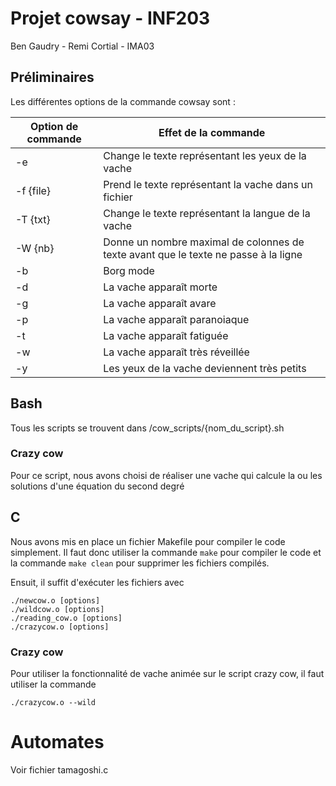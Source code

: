 # Projet cowsay - INF203
Ben Gaudry - Remi Cortial - IMA03


## Préliminaires

Les différentes options de la commande cowsay sont : 

| Option de commande | Effet de la commande                                                                |
|--------------------|-------------------------------------------------------------------------------------|
| -e <txt>           | Change le texte représentant les yeux de la vache                                   |
| -f {file}          | Prend le texte représentant la vache dans un fichier                                |
| -T {txt}           | Change le texte représentant la langue de la vache                                  |
| -W {nb}            | Donne un nombre maximal de colonnes de texte avant que le texte ne passe à la ligne |
| -b                 | Borg mode                                                                           |
| -d                 | La vache apparaît morte                                                             |
| -g                 | La vache apparaît avare                                                             |
| -p                 | La vache apparaît paranoiaque                                                       |
| -t                 | La vache apparaît fatiguée                                                          |
| -w                 | La vache apparaît très réveillée                                                    |
| -y                 | Les yeux de la vache deviennent très petits                                         |

## Bash
Tous les scripts se trouvent dans /cow_scripts/{nom_du_script}.sh

### Crazy cow
Pour ce script, nous avons choisi de réaliser une vache qui calcule la ou les solutions d'une équation du second degré


## C
Nous avons mis en place un fichier Makefile pour compiler le code simplement. 
Il faut donc utiliser la commande `make` pour compiler le code et la commande `make clean` pour supprimer les fichiers compilés.

Ensuit, il suffit d'exécuter les fichiers avec 
```shell
./newcow.o [options]
./wildcow.o [options]
./reading_cow.o [options]
./crazycow.o [options]
```

### Crazy cow
Pour utiliser la fonctionnalité de vache animée sur le script crazy cow, il faut 
utiliser la commande
```shell
./crazycow.o --wild
```

# Automates
Voir fichier tamagoshi.c